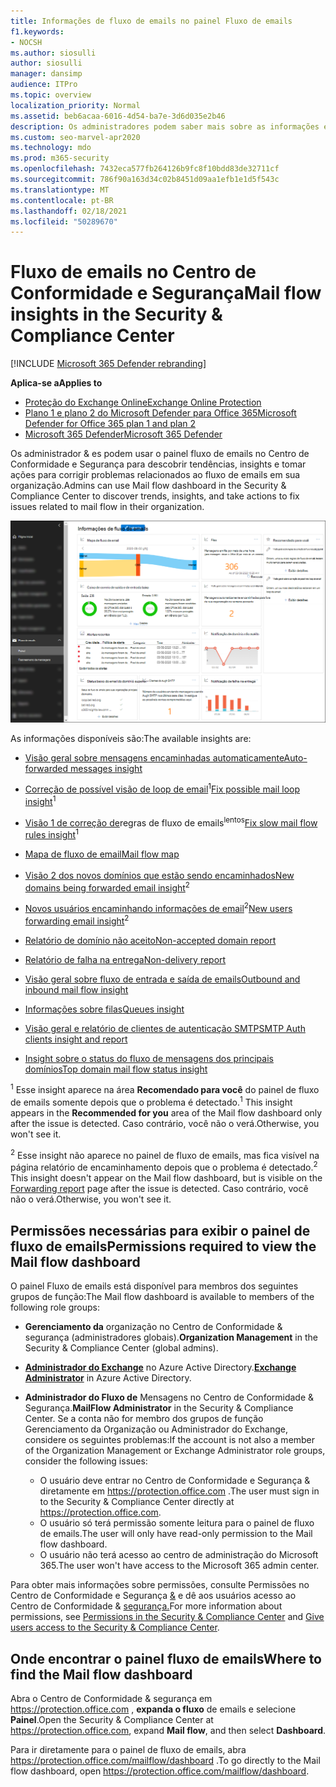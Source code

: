 ```yaml
---
title: Informações de fluxo de emails no painel Fluxo de emails
f1.keywords:
- NOCSH
ms.author: siosulli
author: siosulli
manager: dansimp
audience: ITPro
ms.topic: overview
localization_priority: Normal
ms.assetid: beb6acaa-6016-4d54-ba7e-3d6d035e2b46
description: Os administradores podem saber mais sobre as informações e relatórios disponíveis no painel Fluxo de emails no Centro de Conformidade & e Segurança.
ms.custom: seo-marvel-apr2020
ms.technology: mdo
ms.prod: m365-security
ms.openlocfilehash: 7432eca577fb264126b9fc8f10bdd83de32711cf
ms.sourcegitcommit: 786f90a163d34c02b8451d09aa1efb1e1d5f543c
ms.translationtype: MT
ms.contentlocale: pt-BR
ms.lasthandoff: 02/18/2021
ms.locfileid: "50289670"
---
```

# <a name="mail-flow-insights-in-the-security--compliance-center"></a><span data-ttu-id="f8ba3-103">Fluxo de emails no Centro de Conformidade e Segurança</span><span class="sxs-lookup"><span data-stu-id="f8ba3-103">Mail flow insights in the Security & Compliance Center</span></span>

[!INCLUDE [Microsoft 365 Defender rebranding](../includes/microsoft-defender-for-office.md)]

<span data-ttu-id="f8ba3-104">**Aplica-se a**</span><span class="sxs-lookup"><span data-stu-id="f8ba3-104">**Applies to**</span></span>
- [<span data-ttu-id="f8ba3-105">Proteção do Exchange Online</span><span class="sxs-lookup"><span data-stu-id="f8ba3-105">Exchange Online Protection</span></span>](exchange-online-protection-overview.md)
- [<span data-ttu-id="f8ba3-106">Plano 1 e plano 2 do Microsoft Defender para Office 365</span><span class="sxs-lookup"><span data-stu-id="f8ba3-106">Microsoft Defender for Office 365 plan 1 and plan 2</span></span>](office-365-atp.md)
- [<span data-ttu-id="f8ba3-107">Microsoft 365 Defender</span><span class="sxs-lookup"><span data-stu-id="f8ba3-107">Microsoft 365 Defender</span></span>](../mtp/microsoft-threat-protection.md)

<span data-ttu-id="f8ba3-108">Os administrador & es podem usar o painel fluxo de emails no Centro de Conformidade e Segurança para descobrir tendências, insights e tomar ações para corrigir problemas relacionados ao fluxo de emails em sua organização.</span><span class="sxs-lookup"><span data-stu-id="f8ba3-108">Admins can use Mail flow dashboard in the Security & Compliance Center to discover trends, insights, and take actions to fix issues related to mail flow in their organization.</span></span>

![O painel De fluxo de emails no Centro de Conformidade & segurança](../../media/mail-flow-dashboard-v2.png)

<span data-ttu-id="f8ba3-110">As informações disponíveis são:</span><span class="sxs-lookup"><span data-stu-id="f8ba3-110">The available insights are:</span></span>

- [<span data-ttu-id="f8ba3-111">Visão geral sobre mensagens encaminhadas automaticamente</span><span class="sxs-lookup"><span data-stu-id="f8ba3-111">Auto-forwarded messages insight</span></span>](mfi-auto-forwarded-messages-report.md)

- <span data-ttu-id="f8ba3-112">[Correção de possível visão de loop de email](mfi-mail-loop-insight.md)<sup>1</sup></span><span class="sxs-lookup"><span data-stu-id="f8ba3-112">[Fix possible mail loop insight](mfi-mail-loop-insight.md)<sup>1</sup></span></span>

- <span data-ttu-id="f8ba3-113">[Visão 1 de correção de](mfi-slow-mail-flow-rules-insight.md)regras de fluxo de emails<sup>lentos</sup></span><span class="sxs-lookup"><span data-stu-id="f8ba3-113">[Fix slow mail flow rules insight](mfi-slow-mail-flow-rules-insight.md)<sup>1</sup></span></span>

- [<span data-ttu-id="f8ba3-114">Mapa de fluxo de email</span><span class="sxs-lookup"><span data-stu-id="f8ba3-114">Mail flow map</span></span>](mfi-mail-flow-map-report.md)

- <span data-ttu-id="f8ba3-115">[Visão 2 dos novos domínios que estão sendo encaminhados](mfi-new-domains-being-forwarded-email.md)<sup></sup></span><span class="sxs-lookup"><span data-stu-id="f8ba3-115">[New domains being forwarded email insight](mfi-new-domains-being-forwarded-email.md)<sup>2</sup></span></span>

- <span data-ttu-id="f8ba3-116">[Novos usuários encaminhando informações de email](mfi-new-users-forwarding-email.md)<sup>2</sup></span><span class="sxs-lookup"><span data-stu-id="f8ba3-116">[New users forwarding email insight](mfi-new-users-forwarding-email.md)<sup>2</sup></span></span>

- [<span data-ttu-id="f8ba3-117">Relatório de domínio não aceito</span><span class="sxs-lookup"><span data-stu-id="f8ba3-117">Non-accepted domain report</span></span>](mfi-non-accepted-domain-report.md)

- [<span data-ttu-id="f8ba3-118">Relatório de falha na entrega</span><span class="sxs-lookup"><span data-stu-id="f8ba3-118">Non-delivery report</span></span>](mfi-non-delivery-report.md)

- [<span data-ttu-id="f8ba3-119">Visão geral sobre fluxo de entrada e saída de emails</span><span class="sxs-lookup"><span data-stu-id="f8ba3-119">Outbound and inbound mail flow insight</span></span>](mfi-outbound-and-inbound-mail-flow.md)

- [<span data-ttu-id="f8ba3-120">Informações sobre filas</span><span class="sxs-lookup"><span data-stu-id="f8ba3-120">Queues insight</span></span>](mfi-queue-alerts-and-queues.md)

- [<span data-ttu-id="f8ba3-121">Visão geral e relatório de clientes de autenticação SMTP</span><span class="sxs-lookup"><span data-stu-id="f8ba3-121">SMTP Auth clients insight and report</span></span>](mfi-smtp-auth-clients-report.md)

- [<span data-ttu-id="f8ba3-122">Insight sobre o status do fluxo de mensagens dos principais domínios</span><span class="sxs-lookup"><span data-stu-id="f8ba3-122">Top domain mail flow status insight</span></span>](mfi-domain-mail-flow-status-insight.md)

<span data-ttu-id="f8ba3-123"><sup>1</sup> Esse insight aparece na área **Recomendado para você** do painel de fluxo de emails somente depois que o problema é detectado.</span><span class="sxs-lookup"><span data-stu-id="f8ba3-123"><sup>1</sup> This insight appears in the **Recommended for you** area of the Mail flow dashboard only after the issue is detected.</span></span> <span data-ttu-id="f8ba3-124">Caso contrário, você não o verá.</span><span class="sxs-lookup"><span data-stu-id="f8ba3-124">Otherwise, you won't see it.</span></span>

<span data-ttu-id="f8ba3-125"><sup>2</sup> Esse insight não aparece no painel de fluxo [](view-mail-flow-reports.md#forwarding-report) de emails, mas fica visível na página relatório de encaminhamento depois que o problema é detectado.</span><span class="sxs-lookup"><span data-stu-id="f8ba3-125"><sup>2</sup> This insight doesn't appear on the Mail flow dashboard, but is visible on the [Forwarding report](view-mail-flow-reports.md#forwarding-report) page after the issue is detected.</span></span> <span data-ttu-id="f8ba3-126">Caso contrário, você não o verá.</span><span class="sxs-lookup"><span data-stu-id="f8ba3-126">Otherwise, you won't see it.</span></span>

## <a name="permissions-required-to-view-the-mail-flow-dashboard"></a><span data-ttu-id="f8ba3-127">Permissões necessárias para exibir o painel de fluxo de emails</span><span class="sxs-lookup"><span data-stu-id="f8ba3-127">Permissions required to view the Mail flow dashboard</span></span>

<span data-ttu-id="f8ba3-128">O painel Fluxo de emails está disponível para membros dos seguintes grupos de função:</span><span class="sxs-lookup"><span data-stu-id="f8ba3-128">The Mail flow dashboard is available to members of the following role groups:</span></span>

- <span data-ttu-id="f8ba3-129">**Gerenciamento da** organização no Centro de Conformidade & segurança (administradores globais).</span><span class="sxs-lookup"><span data-stu-id="f8ba3-129">**Organization Management** in the Security & Compliance Center (global admins).</span></span>

- <span data-ttu-id="f8ba3-130">**[Administrador do Exchange](https://docs.microsoft.com/azure/active-directory/users-groups-roles/directory-assign-admin-roles#exchange-administrator)** no Azure Active Directory.</span><span class="sxs-lookup"><span data-stu-id="f8ba3-130">**[Exchange Administrator](https://docs.microsoft.com/azure/active-directory/users-groups-roles/directory-assign-admin-roles#exchange-administrator)** in Azure Active Directory.</span></span>

- <span data-ttu-id="f8ba3-131">**Administrador do Fluxo de** Mensagens no Centro de Conformidade & Segurança.</span><span class="sxs-lookup"><span data-stu-id="f8ba3-131">**MailFlow Administrator** in the Security & Compliance Center.</span></span> <span data-ttu-id="f8ba3-132">Se a conta não for membro dos grupos de função Gerenciamento da Organização ou Administrador do Exchange, considere os seguintes problemas:</span><span class="sxs-lookup"><span data-stu-id="f8ba3-132">If the account is not also a member of the Organization Management or Exchange Administrator role groups, consider the following issues:</span></span>
  - <span data-ttu-id="f8ba3-133">O usuário deve entrar no Centro de Conformidade e Segurança & diretamente em <https://protection.office.com> .</span><span class="sxs-lookup"><span data-stu-id="f8ba3-133">The user must sign in to the Security & Compliance Center directly at <https://protection.office.com>.</span></span>
  - <span data-ttu-id="f8ba3-134">O usuário só terá permissão somente leitura para o painel de fluxo de emails.</span><span class="sxs-lookup"><span data-stu-id="f8ba3-134">The user will only have read-only permission to the Mail flow dashboard.</span></span>
  - <span data-ttu-id="f8ba3-135">O usuário não terá acesso ao centro de administração do Microsoft 365.</span><span class="sxs-lookup"><span data-stu-id="f8ba3-135">The user won't have access to the Microsoft 365 admin center.</span></span>

<span data-ttu-id="f8ba3-136">Para obter mais informações sobre permissões, consulte Permissões no Centro de Conformidade e Segurança [&](permissions-in-the-security-and-compliance-center.md) e dê aos usuários acesso ao Centro de Conformidade & [segurança.](grant-access-to-the-security-and-compliance-center.md)</span><span class="sxs-lookup"><span data-stu-id="f8ba3-136">For more information about permissions, see [Permissions in the Security & Compliance Center](permissions-in-the-security-and-compliance-center.md) and [Give users access to the Security & Compliance Center](grant-access-to-the-security-and-compliance-center.md).</span></span>

## <a name="where-to-find-the-mail-flow-dashboard"></a><span data-ttu-id="f8ba3-137">Onde encontrar o painel fluxo de emails</span><span class="sxs-lookup"><span data-stu-id="f8ba3-137">Where to find the Mail flow dashboard</span></span>

<span data-ttu-id="f8ba3-138">Abra o Centro de Conformidade & segurança em <https://protection.office.com> , **expanda o fluxo** de emails e selecione **Painel**.</span><span class="sxs-lookup"><span data-stu-id="f8ba3-138">Open the Security & Compliance Center at <https://protection.office.com>, expand **Mail flow**, and then select **Dashboard**.</span></span>

<span data-ttu-id="f8ba3-139">Para ir diretamente para o painel de fluxo de emails, abra <https://protection.office.com/mailflow/dashboard> .</span><span class="sxs-lookup"><span data-stu-id="f8ba3-139">To go directly to the Mail flow dashboard, open <https://protection.office.com/mailflow/dashboard>.</span></span>
